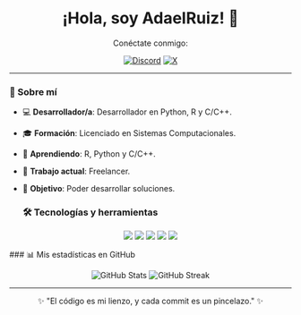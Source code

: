 <div align="center">
  <h1>¡Hola, soy AdaelRuiz! 👋</h1>
  <p>Conéctate conmigo:</p>
  <a href="https://discord.com/users/adaelruiz"><img src="https://img.shields.io/badge/Discord-5865F2?style=flat&logo=discord&logoColor=white" alt="Discord" /></a>
  <a href="https://x.com/@AdaelRuiz"><img src="https://img.shields.io/badge/X-000000?style=flat&logo=x&logoColor=white" alt="X" /></a>
</div>

---


### 🚀 Sobre mí
- 💻 **Desarrollador/a**: Desarrollador en Python, R y C/C++.
- 🎓 **Formación**: Licenciado en Sistemas Computacionales.
- 🌱 **Aprendiendo**: R, Python y C/C++.
- 💼 **Trabajo actual**: Freelancer.
- 🎯 **Objetivo**: Poder desarrollar soluciones.

  ### 🛠️ Tecnologías y herramientas
<p align="center">
  <img src="https://img.shields.io/badge/Python-3776AB?style=flat&logo=python&logoColor=white" />
  <img src="https://img.shields.io/badge/JavaScript-F7DF1E?style=flat&logo=javascript&logoColor=black" />
  <img src="https://img.shields.io/badge/React-61DAFB?style=flat&logo=react&logoColor=black" />
  <img src="https://img.shields.io/badge/R-276DC3?style=flat&logo=r&logoColor=white" />
  <img src="https://img.shields.io/badge/Git-F05032?style=flat&logo=git&logoColor=white" />
</p>
### 📊 Mis estadísticas en GitHub
<p align="center">
  <img src="https://github-readme-stats.vercel.app/api?username=AdaelRuiz83&show_icons=true&theme=radical" alt="GitHub Stats" />
  <img src="https://github-readme-streak-stats.herokuapp.com/?user=AdaelRuiz83&theme=radical" alt="GitHub Streak" />
</p>

---

<div align="center">
  <p>✨ "El código es mi lienzo, y cada commit es un pincelazo." ✨</p>
</div>
